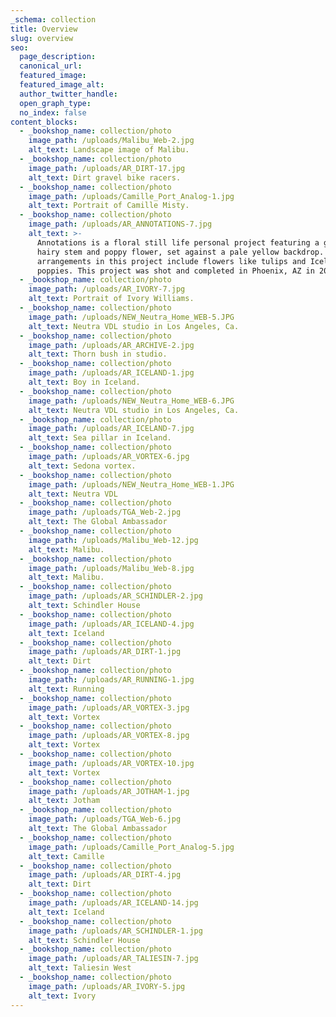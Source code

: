 ```yaml
---
_schema: collection
title: Overview
slug: overview
seo:
  page_description:
  canonical_url:
  featured_image:
  featured_image_alt:
  author_twitter_handle:
  open_graph_type:
  no_index: false
content_blocks:
  - _bookshop_name: collection/photo
    image_path: /uploads/Malibu_Web-2.jpg
    alt_text: Landscape image of Malibu.
  - _bookshop_name: collection/photo
    image_path: /uploads/AR_DIRT-17.jpg
    alt_text: Dirt gravel bike racers.
  - _bookshop_name: collection/photo
    image_path: /uploads/Camille_Port_Analog-1.jpg
    alt_text: Portrait of Camille Misty.
  - _bookshop_name: collection/photo
    image_path: /uploads/AR_ANNOTATIONS-7.jpg
    alt_text: >-
      Annotations is a floral still life personal project featuring a green,
      hairy stem and poppy flower, set against a pale yellow backdrop. The
      arrangements in this project include flowers like tulips and Icelandic
      poppies. This project was shot and completed in Phoenix, AZ in 2022.  
  - _bookshop_name: collection/photo
    image_path: /uploads/AR_IVORY-7.jpg
    alt_text: Portrait of Ivory Williams.
  - _bookshop_name: collection/photo
    image_path: /uploads/NEW_Neutra_Home_WEB-5.JPG
    alt_text: Neutra VDL studio in Los Angeles, Ca.
  - _bookshop_name: collection/photo
    image_path: /uploads/AR_ARCHIVE-2.jpg
    alt_text: Thorn bush in studio.
  - _bookshop_name: collection/photo
    image_path: /uploads/AR_ICELAND-1.jpg
    alt_text: Boy in Iceland.
  - _bookshop_name: collection/photo
    image_path: /uploads/NEW_Neutra_Home_WEB-6.JPG
    alt_text: Neutra VDL studio in Los Angeles, Ca.
  - _bookshop_name: collection/photo
    image_path: /uploads/AR_ICELAND-7.jpg
    alt_text: Sea pillar in Iceland.
  - _bookshop_name: collection/photo
    image_path: /uploads/AR_VORTEX-6.jpg
    alt_text: Sedona vortex.
  - _bookshop_name: collection/photo
    image_path: /uploads/NEW_Neutra_Home_WEB-1.JPG
    alt_text: Neutra VDL
  - _bookshop_name: collection/photo
    image_path: /uploads/TGA_Web-2.jpg
    alt_text: The Global Ambassador
  - _bookshop_name: collection/photo
    image_path: /uploads/Malibu_Web-12.jpg
    alt_text: Malibu.
  - _bookshop_name: collection/photo
    image_path: /uploads/Malibu_Web-8.jpg
    alt_text: Malibu.
  - _bookshop_name: collection/photo
    image_path: /uploads/AR_SCHINDLER-2.jpg
    alt_text: Schindler House
  - _bookshop_name: collection/photo
    image_path: /uploads/AR_ICELAND-4.jpg
    alt_text: Iceland
  - _bookshop_name: collection/photo
    image_path: /uploads/AR_DIRT-1.jpg
    alt_text: Dirt
  - _bookshop_name: collection/photo
    image_path: /uploads/AR_RUNNING-1.jpg
    alt_text: Running
  - _bookshop_name: collection/photo
    image_path: /uploads/AR_VORTEX-3.jpg
    alt_text: Vortex
  - _bookshop_name: collection/photo
    image_path: /uploads/AR_VORTEX-8.jpg
    alt_text: Vortex
  - _bookshop_name: collection/photo
    image_path: /uploads/AR_VORTEX-10.jpg
    alt_text: Vortex
  - _bookshop_name: collection/photo
    image_path: /uploads/AR_JOTHAM-1.jpg
    alt_text: Jotham
  - _bookshop_name: collection/photo
    image_path: /uploads/TGA_Web-6.jpg
    alt_text: The Global Ambassador
  - _bookshop_name: collection/photo
    image_path: /uploads/Camille_Port_Analog-5.jpg
    alt_text: Camille
  - _bookshop_name: collection/photo
    image_path: /uploads/AR_DIRT-4.jpg
    alt_text: Dirt
  - _bookshop_name: collection/photo
    image_path: /uploads/AR_ICELAND-14.jpg
    alt_text: Iceland
  - _bookshop_name: collection/photo
    image_path: /uploads/AR_SCHINDLER-1.jpg
    alt_text: Schindler House
  - _bookshop_name: collection/photo
    image_path: /uploads/AR_TALIESIN-7.jpg
    alt_text: Taliesin West
  - _bookshop_name: collection/photo
    image_path: /uploads/AR_IVORY-5.jpg
    alt_text: Ivory
---
```

